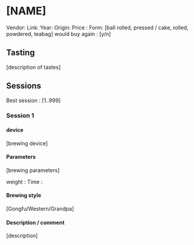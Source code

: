 # [NAME]

Vendor:
Link:
Year:
Origin: 
Price : 
Form: [ball rolled, pressed / cake, rolled, powdered, teabag]
would buy again : [y/n]

## Tasting

[description of tastes]

## Sessions

Best session : [1..999] 

### Session 1

#### device 

[brewing device]

#### Parameters

[brewing parameters]

weight : 
Time :

#### Brewing style

[Gongfu/Western/Grandpa]

#### Description / comment

[description]
